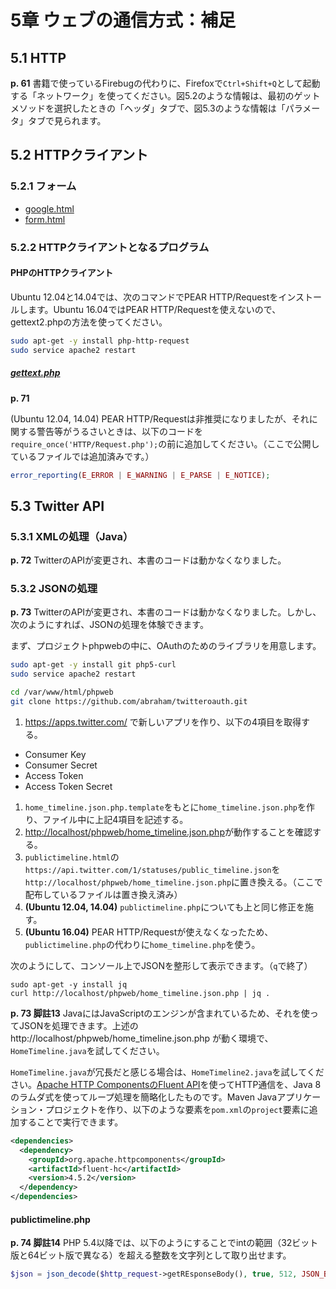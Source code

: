 # 5章 ウェブの通信方式：補足

## 5.1 HTTP

**p. 61** 書籍で使っているFirebugの代わりに、Firefoxで`Ctrl+Shift+Q`として起動する「ネットワーク」を使ってください。図5.2のような情報は、最初のゲットメソッドを選択したときの「ヘッダ」タブで、図5.3のような情報は「パラメータ」タブで見られます。

## 5.2 HTTPクライアント

### 5.2.1 フォーム

* [google.html](google.html)
* [form.html](form.html)

### 5.2.2 HTTPクライアントとなるプログラム

#### PHPのHTTPクライアント

Ubuntu 12.04と14.04では、次のコマンドでPEAR HTTP/Requestをインストールします。Ubuntu 16.04ではPEAR HTTP/Requestを使えないので、gettext2.phpの方法を使ってください。

```bash
sudo apt-get -y install php-http-request
sudo service apache2 restart
```

##### [gettext.php](gettext.php)

**p. 71**

(Ubuntu 12.04, 14.04) PEAR HTTP/Requestは非推奨になりましたが、それに関する警告等がうるさいときは、以下のコードを`require_once('HTTP/Request.php');`の前に追加してください。（ここで公開しているファイルでは追加済みです。）

```PHP
error_reporting(E_ERROR | E_WARNING | E_PARSE | E_NOTICE);
```

## 5.3 Twitter API

### 5.3.1 XMLの処理（Java）

**p. 72** TwitterのAPIが変更され、本書のコードは動かなくなりました。

### 5.3.2 JSONの処理

**p. 73** TwitterのAPIが変更され、本書のコードは動かなくなりました。しかし、次のようにすれば、JSONの処理を体験できます。

まず、プロジェクトphpwebの中に、OAuthのためのライブラリを用意します。

```bash
sudo apt-get -y install git php5-curl
sudo service apache2 restart

cd /var/www/html/phpweb
git clone https://github.com/abraham/twitteroauth.git
```

1. https://apps.twitter.com/ で新しいアプリを作り、以下の4項目を取得する。
 * Consumer Key
 * Consumer Secret
 * Access Token
 * Access Token Secret
1. `home_timeline.json.php.template`をもとに`home_timeline.json.php`を作り、ファイル中に上記4項目を記述する。
1. [http://localhost/phpweb/home_timeline.json.php](http://localhost/phpweb/home_timeline.json.php)が動作することを確認する。
1. `publictimeline.html`の`https://api.twitter.com/1/statuses/public_timeline.json`を`http://localhost/phpweb/home_timeline.json.php`に置き換える。（ここで配布しているファイルは置き換え済み）
1. **(Ubuntu 12.04, 14.04)** `publictimeline.php`についても上と同じ修正を施す。
1. **(Ubuntu 16.04)** PEAR HTTP/Requestが使えなくなったため、`publictimeline.php`の代わりに`home_timeline.php`を使う。

次のようにして、コンソール上でJSONを整形して表示できます。（`q`で終了）

```
sudo apt-get -y install jq
curl http://localhost/phpweb/home_timeline.json.php | jq .
```

**p. 73 脚註13** JavaにはJavaScriptのエンジンが含まれているため、それを使ってJSONを処理できます。上述のhttp://localhost/phpweb/home_timeline.json.php が動く環境で、`HomeTimeline.java`を試してください。

`HomeTimeline.java`が冗長だと感じる場合は、`HomeTimeline2.java`を試してください。[Apache HTTP ComponentsのFluent API](https://hc.apache.org/httpcomponents-client-ga/tutorial/html/fluent.html)を使ってHTTP通信を、Java 8のラムダ式を使ってループ処理を簡略化したものです。Maven Javaアプリケーション・プロジェクトを作り、以下のような要素を`pom.xml`の`project`要素に追加することで実行できます。

```xml
<dependencies>
  <dependency>
    <groupId>org.apache.httpcomponents</groupId>
    <artifactId>fluent-hc</artifactId>
    <version>4.5.2</version>
  </dependency>
</dependencies>
```

#### publictimeline.php

**p. 74 脚註14** PHP 5.4以降では、以下のようにすることでintの範囲（32ビット版と64ビット版で異なる）を超える整数を文字列として取り出せます。

```PHP
$json = json_decode($http_request->getREsponseBody(), true, 512, JSON_BIGINT_AS_STRING);
```
